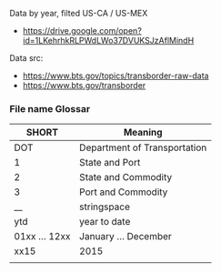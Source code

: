 Data by year, filted US-CA / US-MEX

- https://drive.google.com/open?id=1LKehrhkRLPWdLWo37DVUKSJzAflMindH

Data src:

- https://www.bts.gov/topics/transborder-raw-data
- https://www.bts.gov/transborder


### File name Glossar

| SHORT       | Meaning                      |
| ----------- | ---------------------------- |
| DOT         | Department of Transportation |
| 1           | State and Port               |
| 2           | State and Commodity          |
| 3           | Port and Commodity           |
| __          | stringspace                  |
| ytd         | year to date                 |
| 01xx … 12xx | January … December           |
| xx15        | 2015                         |
|             |                              |
